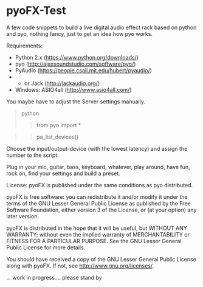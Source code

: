 # pyoFX-Test

A few code snippets to build a live digital audio effect rack based on python and pyo, nothing fancy, just to get an idea how pyo works.

Requirements:
* Python 2.x (https://www.python.org/downloads/)
* pyo (http://ajaxsoundstudio.com/software/pyo/)
* PyAudio (https://people.csail.mit.edu/hubert/pyaudio/)
* * or Jack (http://jackaudio.org/)
* Windows: ASIO4all (http://www.asio4all.com/)
  
You maybe have to adjust the Server settings manually.

>python
>> from pyo import *

>> pa_list_devices()

Choose the input/output-device (with the lowest latency) and assign the number to the script. 

Plug in your mic, guitar, bass, keyboard, whatever, play around, have fun, rock on, find your settings and build a preset.



License: 
pyoFX is published under the same conditions as pyo distributed.

pyoFX is free software: you can redistribute it and/or modify
it under the terms of the GNU Lesser General Public License as
published by the Free Software Foundation, either version 3 of the
License, or (at your option) any later version.

pyoFX is distributed in the hope that it will be useful,
but WITHOUT ANY WARRANTY; without even the implied warranty of
MERCHANTABILITY or FITNESS FOR A PARTICULAR PURPOSE.  See the
GNU Lesser General Public License for more details.

You should have received a copy of the GNU Lesser General Public
License along with pyoFX.  If not, see <http://www.gnu.org/licenses/>.




... work in progress.... please stand by
